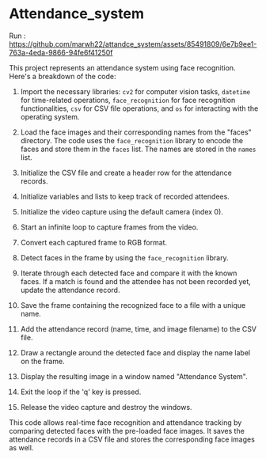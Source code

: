 # Attendance_system

Run :
https://github.com/marwh22/attandce_system/assets/85491809/6e7b9ee1-763a-4eda-9866-94fe6f41250f


This project represents an attendance system using face recognition. Here's a breakdown of the code:

1. Import the necessary libraries: `cv2` for computer vision tasks, `datetime` for time-related operations, `face_recognition` for face recognition functionalities, `csv` for CSV file operations, and `os` for interacting with the operating system.

1. Load the face images and their corresponding names from the "faces" directory. The code uses the `face_recognition` library to encode the faces and store them in the `faces` list. The names are stored in the `names` list.

1. Initialize the CSV file and create a header row for the attendance records.

1. Initialize variables and lists to keep track of recorded attendees.

1. Initialize the video capture using the default camera (index 0).

1. Start an infinite loop to capture frames from the video.

1. Convert each captured frame to RGB format.

1. Detect faces in the frame by using the `face_recognition` library.

1. Iterate through each detected face and compare it with the known faces. If a match is found and the attendee has not been recorded yet, update the attendance record.

1. Save the frame containing the recognized face to a file with a unique name.

1. Add the attendance record (name, time, and image filename) to the CSV file.

1. Draw a rectangle around the detected face and display the name label on the frame.

1. Display the resulting image in a window named "Attendance System".

1. Exit the loop if the 'q' key is pressed.

1. Release the video capture and destroy the windows.

This code allows real-time face recognition and attendance tracking by comparing detected faces with the pre-loaded face images. It saves the attendance records in a CSV file and stores the corresponding face images as well.


